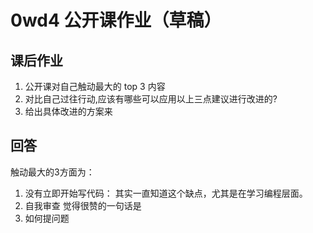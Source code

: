 # 0wd4 公开课作业（草稿）


## 课后作业
1. 公开课对自己触动最大的 top 3 内容
1. 对比自己过往行动,应该有哪些可以应用以上三点建议进行改进的?
1. 给出具体改进的方案来



## 回答

 触动最大的3方面为：
 1. 没有立即开始写代码：
其实一直知道这个缺点，尤其是在学习编程层面。
 1. 自我审查
 觉得很赞的一句话是
 1. 如何提问题
 

